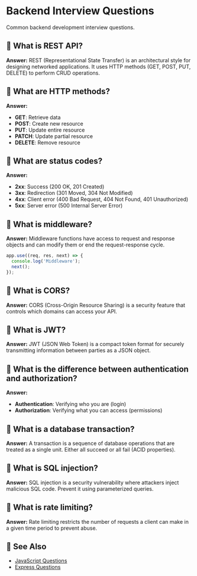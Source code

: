 # Backend Interview Questions

Common backend development interview questions.

## 🔹 What is REST API?

**Answer:** REST (Representational State Transfer) is an architectural style for designing networked applications. It uses HTTP methods (GET, POST, PUT, DELETE) to perform CRUD operations.

## 🔹 What are HTTP methods?

**Answer:**
- **GET**: Retrieve data
- **POST**: Create new resource
- **PUT**: Update entire resource
- **PATCH**: Update partial resource
- **DELETE**: Remove resource

## 🔹 What are status codes?

**Answer:**
- **2xx**: Success (200 OK, 201 Created)
- **3xx**: Redirection (301 Moved, 304 Not Modified)
- **4xx**: Client error (400 Bad Request, 404 Not Found, 401 Unauthorized)
- **5xx**: Server error (500 Internal Server Error)

## 🔹 What is middleware?

**Answer:** Middleware functions have access to request and response objects and can modify them or end the request-response cycle.

```js
app.use((req, res, next) => {
  console.log('Middleware');
  next();
});
```

## 🔹 What is CORS?

**Answer:** CORS (Cross-Origin Resource Sharing) is a security feature that controls which domains can access your API.

## 🔹 What is JWT?

**Answer:** JWT (JSON Web Token) is a compact token format for securely transmitting information between parties as a JSON object.

## 🔹 What is the difference between authentication and authorization?

**Answer:**
- **Authentication**: Verifying who you are (login)
- **Authorization**: Verifying what you can access (permissions)

## 🔹 What is a database transaction?

**Answer:** A transaction is a sequence of database operations that are treated as a single unit. Either all succeed or all fail (ACID properties).

## 🔹 What is SQL injection?

**Answer:** SQL injection is a security vulnerability where attackers inject malicious SQL code. Prevent it using parameterized queries.

## 🔹 What is rate limiting?

**Answer:** Rate limiting restricts the number of requests a client can make in a given time period to prevent abuse.

## 🔗 See Also

- [JavaScript Questions](./javascript-questions.md)
- [Express Questions](./express-questions.md)
